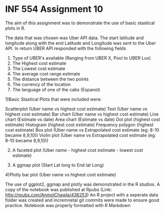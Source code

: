 # INF 554 Assignment 10

The aim of this assignment was to demonstrate the use of basic stastical plots in R. 

The data that was chosen was Uber API data. The start latitude and longitude along with the end Latitude and Longitude was sent to the Uber API. 
In return UBER API responded with the following fields
1) Type of UBER's available (Ranging from UBER X, Pool to UBER Lux)
2) The Highest cost estimate
3) The Lowest cost estimate
4) The average cost range estimate
5) The distance between the two points
6) The currency of the location
7) The language of one of the cabs (Espanol)


1)Basic Stastical Plots that were included were:

Scatterplot		(Uber name  vs highest cost estimate)
Text	        	(Uber name  vs highest cost estimate)
Bar chart		(Uber name  vs highest cost estimate)
Line chart	        (Estimate vs date)
Area chart		(Estimate vs date)
Dot plot		(highest cost estimate)
Histogram		(highest cost estimate)
Frequency polygon 	(highest cost estimate)	
Box plot	        (Uber name  vs Extrapolated cost estimate (eg: 8-10 became 8,9,10))
Violin plot		(Uber name  vs Extrapolated cost estimate (eg: 8-10 became 8,9,10))

2) A faceted plot	(Uber name  -  highest cost estimate - lowest cost estimate)

3) A ggmap plot		(Start Lat long to End lat Long)	

4)Plotly bar plot       (Uber name  vs highest cost estimate)

The use of ggplot2, ggmap and plotly was demonstrated in the R studios.
A copy of the notebook was published at Rpubs (Link: http://rpubs.com/AnmolChawla/436253)
An R project with a seperate data folder was created and incremnetal git commits were made to ensure good practice.
Notebook was properly formatted with R Markdown



